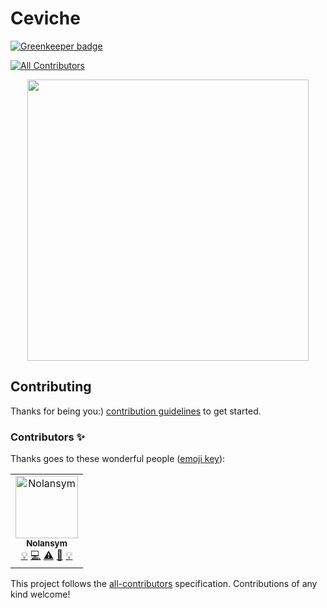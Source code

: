 # Ceviche

[![Greenkeeper badge](https://badges.greenkeeper.io/Jordan-Gilliam/ceviche.svg)](https://greenkeeper.io/)

<!-- ALL-CONTRIBUTORS-BADGE:START - Do not remove or modify this section -->

[![All Contributors](https://img.shields.io/badge/all_contributors-13-orange.svg?style=flat-square)](#contributors)

<!-- ALL-CONTRIBUTORS-BADGE:END -->

<p align="center"><img src="https://raw.githubusercontent.com/nrwl/nx/master/nx-logo.png" width="450"></p>

## Contributing

Thanks for being you:)
[contribution guidelines](./CONTRIBUTING.md) to get started.

### Contributors ✨

Thanks goes to these wonderful people ([emoji key](https://allcontributors.org/docs/en/emoji-key)):

<!-- ALL-CONTRIBUTORS-LIST:START - Do not remove or modify this section -->
<!-- prettier-ignore-start -->
<!-- markdownlint-disable -->

<table>
  <tr>
    <td align="center"><a href="https://github.com/Jordan-Gilliam"><img src="https://avatars0.githubusercontent.com/u/25993686?v=4" width="100px;" alt="Nolansym"/><br /><sub><b>Nolansym</b></sub></a><br />
    <a href="https://github.com/Jordan-Gilliam/react-hooks/commits?author=Jordan-Gilliam" title="Examples">💡</a> 
    <a href="https://github.com/Jordan-Gilliam/react-hooks/commits?author=Jordan-Gilliam" title="Code">💻</a> 
    <a href="https://github.com/Jordan-Gilliam/react-hooks/commits?author=Jordan-Gilliam" title="Tests">⚠️</a> 
    <a href="https://github.com/Jordan-Gilliam/react-hooks/commits?author=Jordan-Gilliam" title="Documentation">📖</a> 
    <a href="#example-Jordan-Gilliam" title="Examples">💡</a>
    </td>
  </tr>
</table>

<!-- markdownlint-enable -->
<!-- prettier-ignore-end -->

<!-- ALL-CONTRIBUTORS-LIST:END -->

This project follows the [all-contributors](https://github.com/all-contributors/all-contributors) specification. Contributions of any kind welcome!
